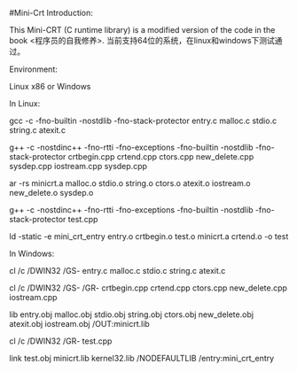 #Mini-Crt
Introduction:

This Mini-CRT (C runtime library) is a modified version of the code in the book <程序员的自我修养>.
当前支持64位的系统，在linux和windows下测试通过。

Environment:

Linux x86 or Windows

In Linux:

gcc -c -fno-builtin -nostdlib -fno-stack-protector entry.c malloc.c stdio.c string.c atexit.c

g++ -c -nostdinc++ -fno-rtti -fno-exceptions -fno-builtin -nostdlib -fno-stack-protector crtbegin.cpp crtend.cpp ctors.cpp new_delete.cpp  sysdep.cpp  iostream.cpp sysdep.cpp

ar -rs minicrt.a  malloc.o stdio.o string.o ctors.o atexit.o iostream.o new_delete.o sysdep.o

g++ -c -nostdinc++ -fno-rtti -fno-exceptions -fno-builtin -nostdlib -fno-stack-protector test.cpp

ld -static -e mini_crt_entry entry.o crtbegin.o test.o minicrt.a crtend.o -o test

In Windows:

cl /c /DWIN32 /GS- entry.c malloc.c stdio.c string.c atexit.c

cl /c /DWIN32 /GS- /GR- crtbegin.cpp crtend.cpp ctors.cpp new_delete.cpp iostream.cpp

lib entry.obj malloc.obj stdio.obj string.obj ctors.obj new_delete.obj atexit.obj iostream.obj /OUT:minicrt.lib

cl /c /DWIN32 /GR- test.cpp

link test.obj minicrt.lib kernel32.lib /NODEFAULTLIB /entry:mini_crt_entry
